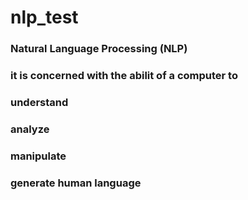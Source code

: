 # nlp_test

### Natural Language Processing (NLP)
### it is concerned with the abilit of a computer to
### understand
### analyze
### manipulate
### generate human language
